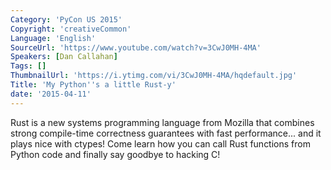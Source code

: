 ```yaml
---
Category: 'PyCon US 2015'
Copyright: 'creativeCommon'
Language: 'English'
SourceUrl: 'https://www.youtube.com/watch?v=3CwJ0MH-4MA'
Speakers: [Dan Callahan]
Tags: []
ThumbnailUrl: 'https://i.ytimg.com/vi/3CwJ0MH-4MA/hqdefault.jpg'
Title: 'My Python''s a little Rust-y'
date: '2015-04-11'
---
```

Rust is a new systems programming language from Mozilla that combines strong compile-time correctness guarantees with fast performance... and it plays nice with ctypes! Come learn how you can call Rust functions from Python code and finally say goodbye to hacking C!

